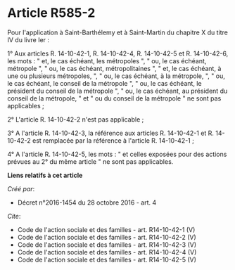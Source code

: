 # Article R585-2

Pour l'application à Saint-Barthélemy et à Saint-Martin du chapitre X du titre IV du livre Ier : 

1° Aux articles R. 14-10-42-1, R. 14-10-42-4, R. 14-10-42-5 et R. 14-10-42-6, les mots : " et, le cas échéant, les métropoles
", " ou, le cas échéant, métropole ", " ou, le cas échéant, métropolitaines ", " et, le cas échéant, à une ou plusieurs
métropoles, ", " ou, le cas échéant, à la métropole, ", " ou, le cas échéant, le conseil de la métropole ", " ou, le cas
échéant, le président du conseil de la métropole ", " ou, le cas échéant, au président du conseil de la métropole, " et " ou
du conseil de la métropole " ne sont pas applicables ; 

2° L'article R. 14-10-42-2 n'est pas applicable ; 

3° A l'article R. 14-10-42-3, la référence aux articles R. 14-10-42-1 et R. 14-10-42-2 est remplacée par la référence à
l'article R. 14-10-42-1 ; 

4° A l'article R. 14-10-42-5, les mots : " et celles exposées pour des actions prévues au 2° du même article " ne sont pas
applicables.

**Liens relatifs à cet article**

_Créé par_:

  - Décret n°2016-1454 du 28 octobre 2016 - art. 4

_Cite_:

  - Code de l'action sociale et des familles - art. R14-10-42-1 (V)
  - Code de l'action sociale et des familles - art. R14-10-42-2 (V)
  - Code de l'action sociale et des familles - art. R14-10-42-3 (V)
  - Code de l'action sociale et des familles - art. R14-10-42-4 (V)
  - Code de l'action sociale et des familles - art. R14-10-42-5 (V)
